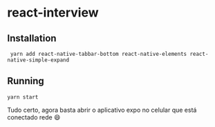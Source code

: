 # react-interview

## Installation
```shell
 yarn add react-native-tabbar-bottom react-native-elements react-native-simple-expand
```
## Running
```shell
yarn start
```
Tudo certo, agora basta abrir o aplicativo expo no celular que está conectado rede :smile: 



